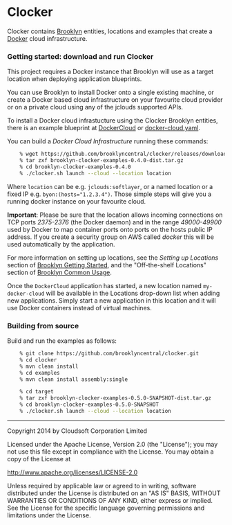 Clocker
=======

Clocker contains [Brooklyn](http://brooklyncentral.github.io/) entities, locations and examples that create a [Docker](http://www.docker.io) cloud infrastructure.

### Getting started: download and run Clocker

This project requires a Docker instance that Brooklyn will use as a target location when deploying application
blueprints.

You can use Brooklyn to install Docker onto a single existing machine, or create a Docker based cloud infrastructure on
your favourite cloud provider or on a private cloud using any of the jclouds supported APIs.

To install a Docker cloud infrastucture using the Clocker Brooklyn entities, there is an example blueprint at
[DockerCloud](https://raw.githubusercontent.com/brooklyncentral/clocker/master/examples/src/main/java/brooklyn/clocker/example/DockerCloud.java)
or [docker-cloud.yaml](https://raw.githubusercontent.com/brooklyncentral/clocker/master/examples/src/main/assembly/files/blueprints/docker-cloud.yaml).

You can build a *Docker Cloud Infrastructure* running these commands:
```Bash
    % wget https://github.com/brooklyncentral/clocker/releases/download/v0.4.0/brooklyn-clocker-examples-0.4.0-dist.tar.gz
    % tar zxf brooklyn-clocker-examples-0.4.0-dist.tar.gz
    % cd brooklyn-clocker-examples-0.4.0
    % ./clocker.sh launch --cloud --location location
```
Where `location` can be e.g. `jclouds:softlayer`, or a named location or a fixed IP e.g. `byon:(hosts="1.2.3.4")`. Those
simple steps will give you a running docker instance on your favourite cloud.

**Important**: Please be sure that the location allows incoming connections on TCP ports *2375-2376* (the Docker daemon) and in
the range *49000-49900* used by Docker to map container ports onto ports on the hosts public IP address. If you create a
security group on AWS called _docker_ this will be used automatically by the application.

For more information on setting up locations, see the _Setting up Locations_ section of
[Brooklyn Getting Started](http://brooklyncentral.github.io/use/guide/quickstart/index.html), and the "Off-the-shelf
Locations" section of [Brooklyn Common Usage](http://brooklyncentral.github.io/use/guide/defining-applications/common-usage.html).

Once the `DockerCloud`  application has started, a new location named `my-docker-cloud` will be
available in the Locations drop-down list when adding new applications. Simply start a new application in this location
and it will use Docker containers instead of virtual machines.

### Building from source

Build and run the examples as follows:

```Bash
    % git clone https://github.com/brooklyncentral/clocker.git
    % cd clocker
    % mvn clean install
    % cd examples
    % mvn clean install assembly:single

    % cd target
    % tar zxf brooklyn-clocker-examples-0.5.0-SNAPSHOT-dist.tar.gz
    % cd brooklyn-clocker-examples-0.5.0-SNAPSHOT
    % ./clocker.sh launch --cloud --location location
```

----
Copyright 2014 by Cloudsoft Corporation Limited

Licensed under the Apache License, Version 2.0 (the "License");
you may not use this file except in compliance with the License.
You may obtain a copy of the License at

http://www.apache.org/licenses/LICENSE-2.0

Unless required by applicable law or agreed to in writing, software
distributed under the License is distributed on an "AS IS" BASIS,
WITHOUT WARRANTIES OR CONDITIONS OF ANY KIND, either express or implied.
See the License for the specific language governing permissions and
limitations under the License.
